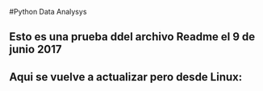 #Python Data Analysys
## Esto es una prueba ddel archivo Readme el 9 de junio 2017
## Aqui se vuelve a actualizar pero desde Linux:
